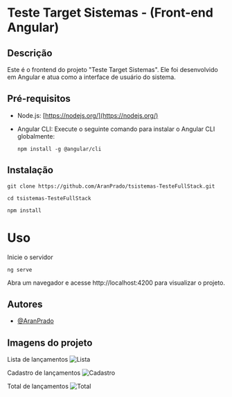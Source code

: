 
# Teste Target Sistemas - (Front-end Angular)

## Descrição

Este é o frontend do projeto "Teste Target Sistemas". Ele foi desenvolvido em Angular e atua como a interface de usuário do sistema.

## Pré-requisitos

- Node.js: [https://nodejs.org/](https://nodejs.org/)
- Angular CLI: Execute o seguinte comando para instalar o Angular CLI globalmente: 

  ```shell
  npm install -g @angular/cli
    ```

## Instalação

```shell
git clone https://github.com/AranPrado/tsistemas-TesteFullStack.git
```
```shell
cd tsistemas-TesteFullStack
```
```shell
npm install
```
# Uso

Inicie o servidor
```shell
ng serve
```
Abra um navegador e acesse http://localhost:4200 para visualizar o projeto.

## Autores

- [@AranPrado](https://github.com/AranPrado)

## Imagens do projeto

Lista de lançamentos
![Lista](https://github.com/AranPrado/tsistemas-TesteFullStack/blob/main/ImagensProjeto/lista2.jpeg)

Cadastro de lançamentos
![Cadastro](https://github.com/AranPrado/tsistemas-TesteFullStack/blob/main/ImagensProjeto/cadastro2.jpeg)

Total de lançamentos
![Total](https://github.com/AranPrado/tsistemas-TesteFullStack/blob/main/ImagensProjeto/total2.jpeg)

